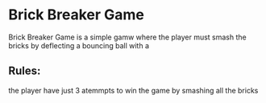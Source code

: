 # Brick Breaker Game 
Brick Breaker Game is a simple gamw where the player must smash the bricks by deflecting a bouncing ball with a 
## Rules:
the player have just 3 atemmpts to win the game by smashing all the bricks
